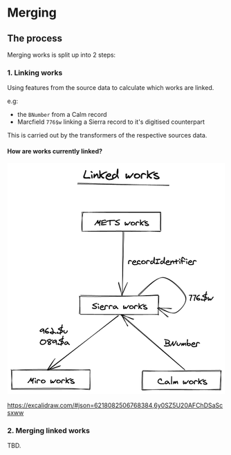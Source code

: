 # Merging

## The process
Merging works is split up into 2 steps:

### 1. Linking works

Using features from the source data to calculate which works are linked.

e.g:
* the `BNumber` from a Calm record
* Marcfield `776$w` linking a Sierra record to it's digitised counterpart

This is carried out by the transformers of the respective sources data.

#### How are works currently linked?
![How works are currently linked](../.gitbook/assets/merger_linking_works.png)

https://excalidraw.com/#json=6218082506768384,6y0SZ5U20AFChDSaScsxww

### 2. Merging linked works
TBD.

